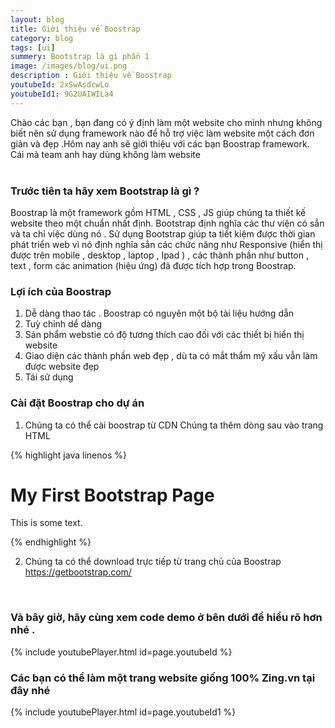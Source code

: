 ```yaml
---
layout: blog
title: Giới thiệu về Boostrap  
category: blog
tags: [ui]
summery: Bootstrap là gì phần 1  
image: /images/blog/ui.png
description : Giới thiệu về Boostrap 
youtubeId: 2xSwAsdcwLo
youtubeId1: 9G2UAIWILa4
---
```


Chào các bạn , bạn đang có ý định làm một website cho mình nhưng không biết nên sử dụng framework nào
để hỗ trợ việc làm website một cách đơn giản và đẹp .Hôm nay anh sẽ giới thiệu với các bạn Boostrap framework. 
Cái mà team anh hay dùng không làm website
<br><br>

### Trước tiên ta hãy xem Bootstrap là gì ?
Boostrap là một framework gồm HTML , CSS , JS giúp chúng ta thiết kế website theo một chuẩn nhất định. Bootstrap định nghĩa
các thư viện có sẳn và ta chỉ việc dùng nó . Sử dụng Bootstrap giúp ta tiết kiệm được thời gian phát triển web vì nó định nghĩa
sẳn các chức năng như Responsive (hiển thị được trên mobile , desktop , laptop , Ipad ) , các thành phần như button , text , form
các animation (hiệu ứng) đã được tích hợp trong Boostrap.

### Lợi ích của Boostrap
1. Dễ dàng thao tác . Boostrap có nguyên một bộ tài liệu hướng dẫn
2. Tuỳ chỉnh dể dàng
3. Sản phẩm webstie có độ tương thích cao đối với các thiết bị hiển thị website
4. Giao diện các thành phần web đẹp , dù ta có mắt thẩm mỹ xấu vẫn làm được website đẹp
5. Tái sử dụng 

### Cài đặt Boostrap cho dự án
1. Chúng ta có thể cài boostrap từ CDN 
Chúng ta thêm dòng sau vào trang HTML
<link rel="stylesheet" href="https://maxcdn.bootstrapcdn.com/bootstrap/4.3.1/css/bootstrap.min.css">

{% highlight java linenos %}
<!DOCTYPE html>
<html lang="en">
<head>
  <title>Bootstrap 4 Example</title>
  <meta charset="utf-8">
  <meta name="viewport" content="width=device-width, initial-scale=1">
  <link rel="stylesheet" href="https://maxcdn.bootstrapcdn.com/bootstrap/4.3.1/css/bootstrap.min.css">
  <script src="https://ajax.googleapis.com/ajax/libs/jquery/3.4.1/jquery.min.js"></script>
  <script src="https://cdnjs.cloudflare.com/ajax/libs/popper.js/1.14.7/umd/popper.min.js"></script>
  <script src="https://maxcdn.bootstrapcdn.com/bootstrap/4.3.1/js/bootstrap.min.js"></script>
</head>
<body>

<div class="container">
  <h1>My First Bootstrap Page</h1>
  <p>This is some text.</p>
</div>

</body>
</html>
{% endhighlight %}

2. Chúng ta có thể download trực tiếp từ trang chủ của Boostrap
https://getbootstrap.com/
<br>

### Và bây giờ, hãy cùng xem code demo ở bên dưới để hiểu rõ hơn nhé . 

{% include youtubePlayer.html id=page.youtubeId %}


### Các bạn có thể làm  một trang website giống 100% Zing.vn tại đây nhé 
{% include youtubePlayer.html id=page.youtubeId1 %}